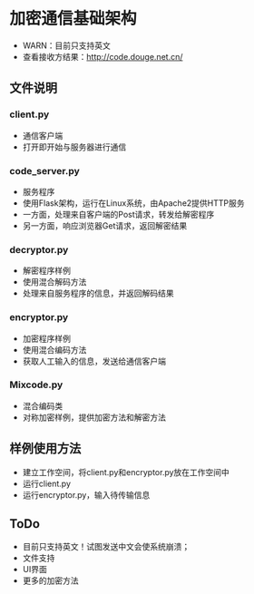 # 加密通信基础架构
- WARN：目前只支持英文
- 查看接收方结果：http://code.douge.net.cn/

## 文件说明
### client.py
- 通信客户端
- 打开即开始与服务器进行通信

### code_server.py
- 服务程序
- 使用Flask架构，运行在Linux系统，由Apache2提供HTTP服务
- 一方面，处理来自客户端的Post请求，转发给解密程序
- 另一方面，响应浏览器Get请求，返回解密结果

### decryptor.py
- 解密程序样例
- 使用混合解码方法
- 处理来自服务程序的信息，并返回解码结果

### encryptor.py
- 加密程序样例
- 使用混合编码方法
- 获取人工输入的信息，发送给通信客户端

### Mixcode.py
- 混合编码类
- 对称加密样例，提供加密方法和解密方法

## 样例使用方法
- 建立工作空间，将client.py和encryptor.py放在工作空间中
- 运行client.py
- 运行encryptor.py，输入待传输信息

## ToDo
- 目前只支持英文！试图发送中文会使系统崩溃；
- 文件支持
- UI界面
- 更多的加密方法